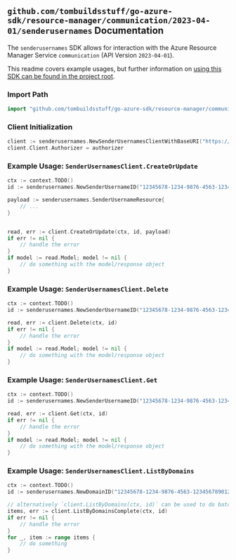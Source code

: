 
## `github.com/tombuildsstuff/go-azure-sdk/resource-manager/communication/2023-04-01/senderusernames` Documentation

The `senderusernames` SDK allows for interaction with the Azure Resource Manager Service `communication` (API Version `2023-04-01`).

This readme covers example usages, but further information on [using this SDK can be found in the project root](https://github.com/tombuildsstuff/go-azure-sdk/tree/main/docs).

### Import Path

```go
import "github.com/tombuildsstuff/go-azure-sdk/resource-manager/communication/2023-04-01/senderusernames"
```


### Client Initialization

```go
client := senderusernames.NewSenderUsernamesClientWithBaseURI("https://management.azure.com")
client.Client.Authorizer = authorizer
```


### Example Usage: `SenderUsernamesClient.CreateOrUpdate`

```go
ctx := context.TODO()
id := senderusernames.NewSenderUsernameID("12345678-1234-9876-4563-123456789012", "example-resource-group", "emailServiceValue", "domainValue", "senderUsernameValue")

payload := senderusernames.SenderUsernameResource{
	// ...
}


read, err := client.CreateOrUpdate(ctx, id, payload)
if err != nil {
	// handle the error
}
if model := read.Model; model != nil {
	// do something with the model/response object
}
```


### Example Usage: `SenderUsernamesClient.Delete`

```go
ctx := context.TODO()
id := senderusernames.NewSenderUsernameID("12345678-1234-9876-4563-123456789012", "example-resource-group", "emailServiceValue", "domainValue", "senderUsernameValue")

read, err := client.Delete(ctx, id)
if err != nil {
	// handle the error
}
if model := read.Model; model != nil {
	// do something with the model/response object
}
```


### Example Usage: `SenderUsernamesClient.Get`

```go
ctx := context.TODO()
id := senderusernames.NewSenderUsernameID("12345678-1234-9876-4563-123456789012", "example-resource-group", "emailServiceValue", "domainValue", "senderUsernameValue")

read, err := client.Get(ctx, id)
if err != nil {
	// handle the error
}
if model := read.Model; model != nil {
	// do something with the model/response object
}
```


### Example Usage: `SenderUsernamesClient.ListByDomains`

```go
ctx := context.TODO()
id := senderusernames.NewDomainID("12345678-1234-9876-4563-123456789012", "example-resource-group", "emailServiceValue", "domainValue")

// alternatively `client.ListByDomains(ctx, id)` can be used to do batched pagination
items, err := client.ListByDomainsComplete(ctx, id)
if err != nil {
	// handle the error
}
for _, item := range items {
	// do something
}
```
